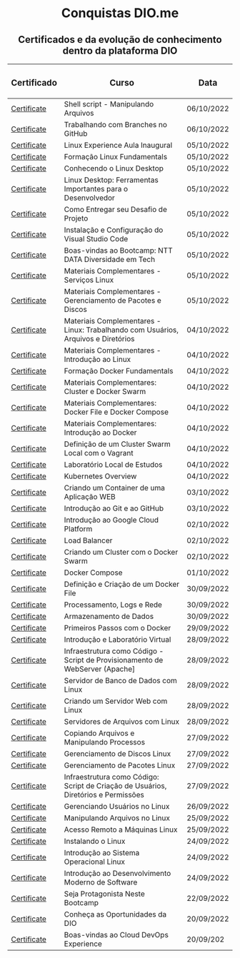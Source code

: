<h1 align="center">  Conquistas DIO.me</h1>

<h2 align="center"> Certificados e da evolução de conhecimento dentro da plataforma DIO </h2>

| <h3 align="center">Certificado</h3> | <h3 align="center">Curso</h3> | <h3 align="center">Data</h3>
| -------| ----- | ---- |
[Certificate][5D826975] | Shell script - Manipulando Arquivos | 06/10/2022 
[Certificate][0B03FAE2] | Trabalhando com Branches no GitHub | 06/10/2022 
[Certificate][A49E3916] | Linux Experience Aula Inaugural | 05/10/2022 
[Certificate][E07295C1] | Formação Linux Fundamentals | 05/10/2022 
[Certificate][4878D671] | Conhecendo o Linux Desktop | 05/10/2022 
[Certificate][723E6E2C] | Linux Desktop: Ferramentas Importantes para o Desenvolvedor | 05/10/2022 
[Certificate][9346B086] | Como Entregar seu Desafio de Projeto | 05/10/2022 
[Certificate][985072CF] | Instalação e Configuração do Visual Studio Code | 05/10/2022 
[Certificate][1619E692] | Boas-vindas ao Bootcamp: NTT DATA Diversidade em Tech | 05/10/2022 
[Certificate][7F75A316] | Materiais Complementares - Serviços Linux | 05/10/2022 
[Certificate][F031527D] | Materiais Complementares - Gerenciamento de Pacotes e Discos | 05/10/2022 
[Certificate][5F878F29] | Materiais Complementares - Linux: Trabalhando com Usuários, Arquivos e Diretórios | 04/10/2022 
[Certificate][805929E3] | Materiais Complementares - Introdução ao Linux | 04/10/2022  
[Certificate][5BA7A29E] | Formação Docker Fundamentals | 04/10/2022 
[Certificate][BD1A5A33] | Materiais Complementares: Cluster e Docker Swarm | 04/10/2022  
[Certificate][CD928E12] | Materiais Complementares: Docker File e Docker Compose | 04/10/2022  
[Certificate][368079E9] | Materiais Complementares: Introdução ao Docker | 04/10/2022  
[Certificate][FE83348D] | Definição de um Cluster Swarm Local com o Vagrant | 04/10/2022  
[Certificate][8622151F] | Laboratório Local de Estudos | 04/10/2022  
[Certificate][2EECF7C2] | Kubernetes Overview | 04/10/2022  
[Certificate][D9CB8FAF] | Criando um Container de uma Aplicação WEB | 03/10/2022  
[Certificate][7CCB5249] | Introdução ao Git e ao GitHub | 03/10/2022 
[Certificate][768336E7] | Introdução ao Google Cloud Platform | 02/10/2022  
[Certificate][44579F9E] | Load Balancer | 02/10/2022  
[Certificate][B881E221] | Criando um Cluster com o Docker Swarm | 02/10/2022  
[Certificate][B49A6C7E] | Docker Compose | 01/10/2022  
[Certificate][EC6FD863] | Definição e Criação de um Docker File | 30/09/2022  
[Certificate][FD3539FF] | Processamento, Logs e Rede | 30/09/2022  
[Certificate][96D7B69D] | Armazenamento de Dados | 30/09/2022  
[Certificate][D78A8700] | Primeiros Passos com o Docker | 29/09/2022  
[Certificate][A3C9BA1F] | Introdução e Laboratório Virtual | 28/09/2022  
[Certificate][195D94A7] | Infraestrutura como Código - Script de Provisionamento de WebServer (Apache] | 28/09/2022  
[Certificate][9E5DAB52] | Servidor de Banco de Dados com Linux | 28/09/2022  
[Certificate][09E53BB4] | Criando um Servidor Web com Linux | 28/09/2022  
[Certificate][9761CF22] | Servidores de Arquivos com Linux | 28/09/2022  
[Certificate][83DC93E2] | Copiando Arquivos e Manipulando Processos | 27/09/2022  
[Certificate][F2732A0E] | Gerenciamento de Discos Linux | 27/09/2022  
[Certificate][6A41DD7A] | Gerenciamento de Pacotes Linux | 27/09/2022  
[Certificate][FC10956C] | Infraestrutura como Código: Script de Criação de Usuários, Diretórios e Permissões | 27/09/2022  
[Certificate][C132836A] | Gerenciando Usuários no Linux | 26/09/2022  
[Certificate][CF229C38] | Manipulando Arquivos no Linux | 25/09/2022  
[Certificate][1167580E] | Acesso Remoto a Máquinas Linux | 25/09/2022  
[Certificate][B9986FEB] | Instalando o Linux | 24/09/2022  
[Certificate][56E2798B] | Introdução ao Sistema Operacional Linux | 24/09/2022  
[Certificate][098FC95D] | Introdução ao Desenvolvimento Moderno de Software | 24/09/2022  
[Certificate][CF7F3BB5] | Seja Protagonista Neste Bootcamp | 22/09/2022
[Certificate][A3097647] | Conheça as Oportunidades da DIO | 20/09/2022
[Certificate][440152A4] | Boas-vindas ao Cloud DevOps Experience | 20/09/202

[//]: # ( teste )

[5D826975]: <https://www.dio.me/certificate/5D826975>
[0B03FAE2]: <https://www.dio.me/certificate/0B03FAE2>
[A49E3916]: <https://www.dio.me/certificate/A49E3916>
[E07295C1]: <https://www.dio.me/certificate/E07295C1>
[4878D671]: <https://www.dio.me/certificate/4878D671>
[723E6E2C]: <https://www.dio.me/certificate/723E6E2C>
[9346B086]: <https://www.dio.me/certificate/9346B086>
[985072CF]: <https://www.dio.me/certificate/985072CF>
[1619E692]: <https://www.dio.me/certificate/1619E692>
[7F75A316]: <https://www.dio.me/certificate/7F75A316>
[F031527D]: <https://www.dio.me/certificate/F031527D>
[5F878F29]: <https://www.dio.me/certificate/5F878F29>
[805929E3]: <https://www.dio.me/certificate/805929E3>
[5BA7A29E]: <https://www.dio.me/certificate/5BA7A29E>
[BD1A5A33]: <https://www.dio.me/certificate/BD1A5A33>
[CD928E12]: <https://www.dio.me/certificate/CD928E12>
[368079E9]: <https://www.dio.me/certificate/368079E9>
[FE83348D]: <https://www.dio.me/certificate/FE83348D>
[8622151F]: <https://www.dio.me/certificate/8622151F>
[2EECF7C2]: <https://www.dio.me/certificate/2EECF7C2>
[D9CB8FAF]: <https://www.dio.me/certificate/D9CB8FAF>
[7CCB5249]: <https://www.dio.me/certificate/7CCB5249>
[768336E7]: <https://www.dio.me/certificate/768336E7>
[44579F9E]: <https://www.dio.me/certificate/44579F9E>
[B881E221]: <https://www.dio.me/certificate/B881E221>
[B49A6C7E]: <https://www.dio.me/certificate/B49A6C7E>
[EC6FD863]: <https://www.dio.me/certificate/EC6FD863>
[FD3539FF]: <https://www.dio.me/certificate/FD3539FF>
[96D7B69D]: <https://www.dio.me/certificate/96D7B69D>
[D78A8700]: <https://www.dio.me/certificate/D78A8700>
[A3C9BA1F]: <https://www.dio.me/certificate/A3C9BA1F>
[195D94A7]: <https://www.dio.me/certificate/195D94A7>
[9E5DAB52]: <https://www.dio.me/certificate/9E5DAB52>
[09E53BB4]: <https://www.dio.me/certificate/09E53BB4>
[9761CF22]: <https://www.dio.me/certificate/9761CF22>
[83DC93E2]: <https://www.dio.me/certificate/83DC93E2>
[F2732A0E]: <https://www.dio.me/certificate/F2732A0E>
[6A41DD7A]: <https://www.dio.me/certificate/6A41DD7A>
[FC10956C]: <https://www.dio.me/certificate/FC10956C>
[C132836A]: <https://www.dio.me/certificate/C132836A>
[CF229C38]: <https://www.dio.me/certificate/CF229C38>
[1167580E]: <https://www.dio.me/certificate/1167580E>
[B9986FEB]: <https://www.dio.me/certificate/B9986FEB>
[56E2798B]: <https://www.dio.me/certificate/56E2798B>
[098FC95D]: <https://www.dio.me/certificate/098FC95D>
[CF7F3BB5]: <https://www.dio.me/certificate/CF7F3BB5>
[A3097647]: <https://www.dio.me/certificate/A3097647>
[440152A4]: <https://www.dio.me/certificate/440152A4>